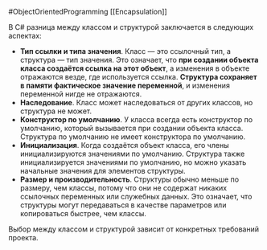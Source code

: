 #ObjectOrientedProgramming 
[[Encapsulation]]

В C# разница между классом и структурой заключается в следующих аспектах:

- **Тип ссылки и типа значения**. Класс — это ссылочный тип, а структура — тип значения. Это означает, что **при создании объекта класса создаётся ссылка на этот объект**, а изменения в объекте отражаются везде, где используется ссылка. **Структура сохраняет в памяти фактическое значение переменной**, и изменения переменной нигде не отражаются.
- **Наследование**. Класс может наследоваться от других классов, но структура не может.
- **Конструктор по умолчанию**. У класса всегда есть конструктор по умолчанию, который вызывается при создании объекта класса. Структура по умолчанию не имеет конструктора по умолчанию. 
- **Инициализация**. Когда создаётся объект класса, его члены инициализируются значениями по умолчанию. Структура также инициализируется значениями по умолчанию, но можно указать начальные значения для элементов структуры.
- **Размер и производительность**. Структуры обычно меньше по размеру, чем классы, потому что они не содержат никаких ссылочных переменных или служебных данных. Это означает, что структуры могут передаваться в качестве параметров или копироваться быстрее, чем классы. 

Выбор между классом и структурой зависит от конкретных требований проекта. 
